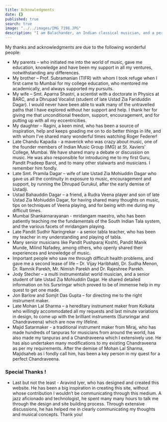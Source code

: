 ```yaml
---
title: Acknowledgments
date: {}
published: true
search: true
image: "../../images/IMG_7198.JPG"
description: "I am Balachander, an Indian classical musician, and a performing artist of Chandraveena. My sincere thanks and acknowledgments are due to the following wonderful people."
---
```


My thanks and acknowledgments are due to the following wonderful people:
* My parents – who initiated me into the world of music, gave me education, knowledge and have been my support in all my ventures, notwithstanding any differences.
* My brother – Prof. Subramanian (TIFR) with whom I took refuge when I first came to Mumbai for my college education, who mentored me academically, and always supported my pursuits.
* My wife – Smt. Aparna Shastri, a scientist with a doctorate in Physics at BARC, and a Dhrupad Vocalist (student of late Ustad Zia Fariduddin Dagar). I would never have been able to walk many of the untravelled paths that I have explored without her support and help. I thank her for giving me that unconditional freedom, support, encouragement, and for putting up with all my eccentricities.
* My daughter – Ragini, a keen mind, who has been a source of inspiration, help and keeps goading me on to do better things in life, and with whom I’ve shared many wonderful times watching Roger Federer!
* Late Chandu Kapadia - a maverick who was crazy about music, one of the founder members of Indian Music Group (IMG) at St. Xaviers’ College, Mumbai. We have shared many a debate or discussion on music. He was also responsible for introducing me to my first Guru, Pandit Pradeep Barot, and to many other stalwarts and musicians. I remember him fondly.
* Late Smt. Pramila Dagar – wife of late Ustad Zia Mohiuddin Dagar who gave us all the continuity in exposure to music, encouragement and support, by running the Dhrupad Gurukul, after the early demise of Ustadji.
* Ustad Bahauddin Dagar – a friend, a Rudra Veena player and son of late Ustad Zia Mohiuddin Dagar, for having shared many thoughts on music, tips on techniques of Veena playing, and for being with me during my difficult times.
* Mumbai Shankarnarayanan - mridangam maestro, who has been patiently teaching me the fundamentals of the South Indian Tala system, and the various facets of mridangam playing.
* Late Pandit Sudhir Naringrekar - a senior tabla teacher, who has been my teacher in my understanding and playing of tabla.
* Many senior musicians like Pandit Pushparaj Koshti, Pandit Manik Munde, Milind Nafadey, among others, who openly shared their experiences and knowledge of music.
* Important people who saw me through difficult health problems, and gave me a second lease of life – Dr. Vijay Haribhakti, Dr. Sudha Menon, Dr. Ramnik Parekh, Mr. Nimish Parekh and Dr. Rajeshree Parekh.
* Jody Stecher – a multi instrumentalist world musician, and a senior student of late Ustad Zia Mohiuddin Dagar. He shared detailed information on his Sursringar which proved to be of immense help in my quest to get one made.
* Jon Barlow and Somjit Das Gupta – for directing me to the right instrument maker.
* Late Mohan Lal Sharma – a hereditary instrument maker from Kolkata who willingly accommodated all my requests and last minute variations in design, to come up with the brilliant instruments (Sursringar and Chandraveena) which are now my lifeline.
* Majid Satarmaker - a traditional instrument maker from Miraj, who has made hundreds of tanpuras for musicians from around the world, has also made my tanpuras and a Chandraveena which I extensively use. He has also undertaken many modifications to my existing Chandraveena as per my requirements. After the demise of Mohan Lal Sharma, Majidsaheb as i fondly call him, has been a key person in my quest for a perfect Chandraveena.

### Special Thanks !
* Last but not the least - Aravind Iyer, who has designed and created this website. He has been a big inspiration in creating this site, without whose contribution I wouldn’t be communicating through this medium. A jazz aficionado and technologist, he spent many many hours to talk me through the design and site building process. Through extensive discussions, he has helped me in clearly communicating my thoughts and musical concepts. Thank you!
